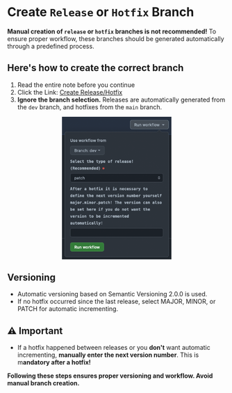 <!--
##########################################################################
############################# ⚠️ ATTENTION ⚠️ ############################

⚠️ Please switch to the `Preview`-Tab and follow the instructions there ⚠️

############################# ⚠️ ATTENTION ⚠️ #############################
##########################################################################
-->

# Create `Release` or `Hotfix` Branch

**Manual creation of `release` or `hotfix` branches is not recommended!** To ensure proper workflow, these branches should be generated automatically through a predefined process.

## Here's how to create the correct branch
 1. Read the entire note before you continue
 2. Click the Link: [Create Release/Hotfix](../actions/workflows/gitflow_create_release.yml)
 3. **Ignore the branch selection.** Releases are automatically generated from the `dev` branch, and hotfixes from the `main` branch.

<img src="https://github.com/jonathan8devs/gitflow/blob/dev/.github/PULL_REQUEST_TEMPLATE/initiate_a_release.png?raw=true" alt="View of the workflow" height=auto width="50%" style="display:block; margin: 1em auto">

## Versioning

- Automatic versioning based on Semantic Versioning 2.0.0 is used.
- If no hotfix occurred since the last release, select MAJOR, MINOR, or PATCH for automatic incrementing.

## ⚠️ Important

- If a hotfix happened between releases or you **don't** want automatic incrementing, **manually enter the next version number**. This is m**andatory after a hotfix!**


**Following these steps ensures proper versioning and workflow. Avoid manual branch creation.**